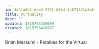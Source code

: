 ```yaml
---
id: 3d4fa5b1-ece4-4741-b964-3a871331e3e6
title: Virtuality
desc: ""
updated: 1615753430699
created: 1615753416997
---
```


Brian Massumi - Parables for the Virtual
